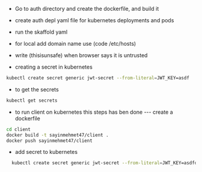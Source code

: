 - Go to auth directory and create the dockerfile, and build it
- create auth depl yaml file for kubernetes deployments and pods
- run the skaffold yaml
- for local add domain name use (code /etc/hosts)
- write (thisisunsafe) when browser says it is untrusted

- creating a secret in kubernetes

```bash
kubectl create secret generic jwt-secret --from-literal=JWT_KEY=asdf
```

- to get the secrets

```bash
kubectl get secrets
```

- to run client on kubernetes this steps has ben done
  --- create a dockerfile

```bash
cd client
docker build -t sayinmehmet47/client .
docker push sayinmehmet47/client

```

- add secret to kubernetes

```bash
  kubectl create secret generic jwt-secret --from-literal=JWT_KEY=asdfdfdsaf
```
